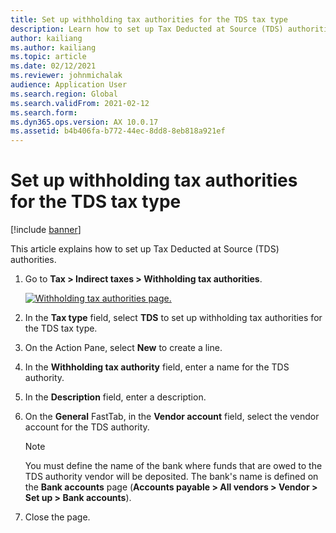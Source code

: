 ```yaml
---
title: Set up withholding tax authorities for the TDS tax type
description: Learn how to set up Tax Deducted at Source (TDS) authorities, including a step-by-step process on setting up TDS authorities.
author: kailiang
ms.author: kailiang
ms.topic: article
ms.date: 02/12/2021
ms.reviewer: johnmichalak
audience: Application User
ms.search.region: Global
ms.search.validFrom: 2021-02-12
ms.search.form: 
ms.dyn365.ops.version: AX 10.0.17
ms.assetid: b4b406fa-b772-44ec-8dd8-8eb818a921ef
---
```


# Set up withholding tax authorities for the TDS tax type

[!include [banner](../../includes/banner.md)]

This article explains how to set up Tax Deducted at Source (TDS) authorities.

1. Go to **Tax \> Indirect taxes \> Withholding tax authorities**.

    [![Withholding tax authorities page.](../media/apac-ind-TDS-12.png)](/media/apac-ind-TDS-12.png)

2. In the **Tax type** field, select **TDS** to set up withholding tax authorities for the TDS tax type.
3. On the Action Pane, select **New** to create a line.
4. In the **Withholding tax authority** field, enter a name for the TDS authority.
5. In the **Description** field, enter a description.
6. On the **General** FastTab, in the **Vendor account** field, select the vendor account for the TDS authority.

    > [!NOTE]
    > You must define the name of the bank where funds that are owed to the TDS authority vendor will be deposited. The bank's name is defined on the **Bank accounts** page (**Accounts payable \> All vendors \> Vendor \> Set up \> Bank accounts**).

7. Close the page.
